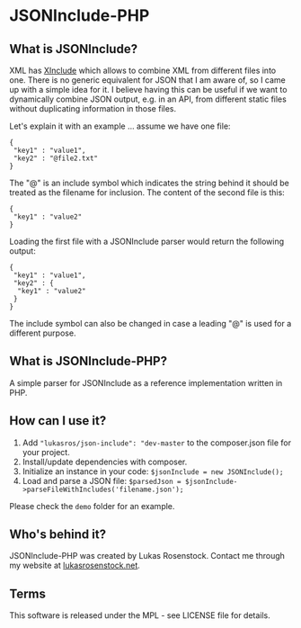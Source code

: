 # JSONInclude-PHP

## What is JSONInclude?
XML has [XInclude](http://www.w3.org/TR/xinclude/) which allows to combine XML from different files into one. There is no generic equivalent for JSON that I am aware of, so I came up with a simple idea for it. I believe having this can be useful if we want to dynamically combine JSON output, e.g. in an API, from different static files without duplicating information in those files.

Let's explain it with an example ... assume we have one file:

    {
     "key1" : "value1",
     "key2" : "@file2.txt"
    }

The "@" is an include symbol which indicates the string behind it should be treated as the filename for inclusion. The content of the second file is this:

    {
     "key1" : "value2"
    }

Loading the first file with a JSONInclude parser would return the following output:

    {
     "key1" : "value1",
     "key2" : {
      "key1" : "value2"
     }
    }

The include symbol can also be changed in case a leading "@" is used for a different purpose.

## What is JSONInclude-PHP?
A simple parser for JSONInclude as a reference implementation written in PHP.

## How can I use it?

1. Add `"lukasros/json-include": "dev-master` to the composer.json file for your project.
2. Install/update dependencies with composer.
3. Initialize an instance in your code: `$jsonInclude = new JSONInclude();`
4. Load and parse a JSON file: `$parsedJson = $jsonInclude->parseFileWithIncludes('filename.json');`

Please check the `demo` folder for an example.

## Who's behind it?
JSONInclude-PHP was created by Lukas Rosenstock. Contact me through my website at [lukasrosenstock.net](http://lukasrosenstock.net/).

## Terms
This software is released under the MPL - see LICENSE file for details.